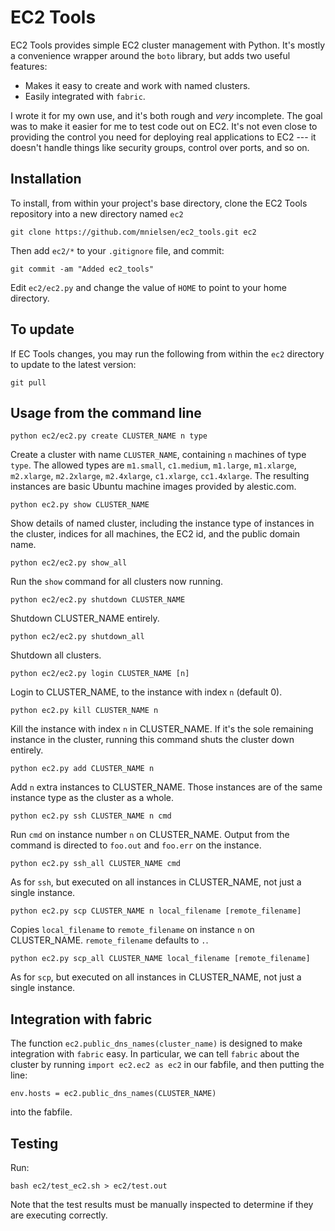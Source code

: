 EC2 Tools
=========

EC2 Tools provides simple EC2 cluster management with Python. It's
mostly a convenience wrapper around the `boto` library, but adds two
useful features:

+ Makes it easy to create and work with named clusters.
+ Easily integrated with `fabric`.

I wrote it for my own use, and it's both rough and _very_ incomplete.
The goal was to make it easier for me to test code out on EC2.  It's
not even close to providing the control you need for deploying real
applications to EC2 --- it doesn't handle things like security groups,
control over ports, and so on.

Installation
------------

To install, from within your project's base directory, clone the EC2
Tools repository into a new directory named `ec2`

    git clone https://github.com/mnielsen/ec2_tools.git ec2
 
Then add `ec2/*` to your `.gitignore` file, and commit:
 
    git commit -am "Added ec2_tools"

Edit `ec2/ec2.py` and change the value of `HOME` to point to your home
directory.

To update
---------

If EC Tools changes, you may run the following from within the `ec2`
directory to update to the latest version:

    git pull

Usage from the command line
---------------------------

    python ec2/ec2.py create CLUSTER_NAME n type 

Create a cluster with name `CLUSTER_NAME`, containing `n` machines of
type `type`.  The allowed types are `m1.small`, `c1.medium`,
`m1.large`, `m1.xlarge`, `m2.xlarge`, `m2.2xlarge`, `m2.4xlarge`,
`c1.xlarge`, `cc1.4xlarge`.  The resulting instances are basic Ubuntu
machine images provided by alestic.com.

    python ec2.py show CLUSTER_NAME

Show details of named cluster, including the instance type of
instances in the cluster, indices for all machines, the EC2 id, and
the public domain name.

    python ec2/ec2.py show_all

Run the `show` command for all clusters now running.

    python ec2/ec2.py shutdown CLUSTER_NAME

Shutdown CLUSTER_NAME entirely.

    python ec2/ec2.py shutdown_all

Shutdown all clusters.

    python ec2/ec2.py login CLUSTER_NAME [n]

Login to CLUSTER_NAME, to the instance with index `n` (default 0).

    python ec2.py kill CLUSTER_NAME n

Kill the instance with index `n` in CLUSTER_NAME.  If it's the sole
remaining instance in the cluster, running this command shuts the
cluster down entirely.

    python ec2.py add CLUSTER_NAME n

Add `n` extra instances to CLUSTER_NAME.  Those instances are of the
same instance type as the cluster as a whole.

    python ec2.py ssh CLUSTER_NAME n cmd

Run `cmd` on instance number `n` on CLUSTER_NAME.  Output from the
command is directed to `foo.out` and `foo.err` on the instance.

    python ec2.py ssh_all CLUSTER_NAME cmd

As for `ssh`, but executed on all instances in CLUSTER_NAME, not just
a single instance.

    python ec2.py scp CLUSTER_NAME n local_filename [remote_filename]

Copies `local_filename` to `remote_filename` on instance `n` on
CLUSTER_NAME.  `remote_filename` defaults to `.`.

    python ec2.py scp_all CLUSTER_NAME local_filename [remote_filename]

As for `scp`, but executed on all instances in CLUSTER_NAME, not just
a single instance.

Integration with fabric
-----------------------

The function `ec2.public_dns_names(cluster_name)` is designed to make
integration with `fabric` easy.  In particular, we can tell `fabric`
about the cluster by running `import ec2.ec2 as ec2` in our fabfile,
and then putting the line:

    env.hosts = ec2.public_dns_names(CLUSTER_NAME)

into the fabfile.

Testing
-------

Run:

    bash ec2/test_ec2.sh > ec2/test.out

Note that the test results must be manually inspected to determine if
they are executing correctly.
